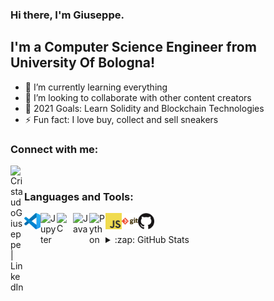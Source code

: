 ### Hi there, I'm Giuseppe.

## I'm a Computer Science Engineer from University Of Bologna!

- 🌱 I’m currently learning everything
- 👯 I’m looking to collaborate with other content creators
- 🥅 2021 Goals: Learn Solidity and Blockchain Technologies
- ⚡ Fun fact: I love buy, collect and sell sneakers


### Connect with me:

<!--[--><img align="left" alt="CristaudoGiuseppe | LinkedIn" width="22px" src="https://cdn.jsdelivr.net/npm/simple-icons@v3/icons/linkedin.svg" /><!--][linkedin]-->

<br />

### Languages and Tools:

<img align="left" alt="Visual Studio Code" width="26px" src="https://raw.githubusercontent.com/github/explore/80688e429a7d4ef2fca1e82350fe8e3517d3494d/topics/visual-studio-code/visual-studio-code.png" />
<img align="left" alt="Jupyter" width="26px" src="https://www.icos-cp.eu/sites/default/files/2020-11/jupyter%20logo%20resized.png" />
<img align="left" alt="C" width="26px" src="https://upload.wikimedia.org/wikipedia/commons/thumb/1/19/C_Logo.png/320px-C_Logo.png" />
<img align="left" alt="Java" width="26px" src="https://www.aktsrl.com/new/wp-content/uploads/2020/04/java.png" />
<img align="left" alt="Python" width="26px" src="https://upload.wikimedia.org/wikipedia/commons/thumb/c/c3/Python-logo-notext.svg/1024px-Python-logo-notext.svg.png" />
<img align="left" alt="JavaScript" width="26px" src="https://raw.githubusercontent.com/github/explore/80688e429a7d4ef2fca1e82350fe8e3517d3494d/topics/javascript/javascript.png" />
<img align="left" alt="Git" width="26px" src="https://raw.githubusercontent.com/github/explore/80688e429a7d4ef2fca1e82350fe8e3517d3494d/topics/git/git.png" />
<img align="left" alt="GitHub" width="26px" src="https://raw.githubusercontent.com/github/explore/78df643247d429f6cc873026c0622819ad797942/topics/github/github.png" />


<br />
<br />


<details>
  <summary>:zap: GitHub Stats</summary>

  <img align="left" alt="Giuseppe's GitHub Stats" src="https://github-readme-stats.codestackr.vercel.app/api?username=CristaudoGiuseppe&show_icons=true&hide_border=true" />

</details>

<!--[linkedin]:-->
